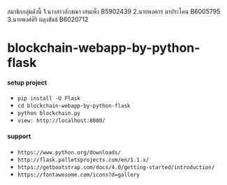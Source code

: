 สมาชิกกลุ่มดังนี้
1.นางสาวลักขณา เสนเพ็ง B5902439
2.นายพงศกร มาประโคน B6005795
3.นายพงศ์ศิริ ผดุงขันธ์ B6020712
# blockchain-webapp-by-python-flask

 #### setup project
  - `pip install -U Flask`
  - `cd blockchain-webapp-by-python-flask`
  - `python blockchain.py`
  - `view: http://localhost:8080/`
  
  #### support
  - `https://www.python.org/downloads/`
  - `http://flask.palletsprojects.com/en/1.1.x/`
  - `https://getbootstrap.com/docs/4.0/getting-started/introduction/`
  - `https://fontawesome.com/icons?d=gallery`

  
